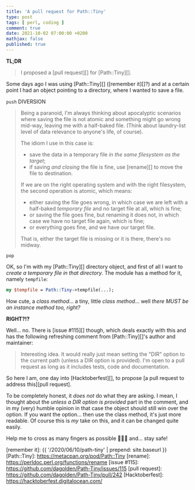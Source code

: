 ```yaml
---
title: 'A pull request for Path::Tiny'
type: post
tags: [ perl, coding ]
comment: true
date: 2021-10-02 07:00:00 +0200
mathjax: false
published: true
---
```


**TL;DR**

> I proposed a [pull request][] for [Path::Tiny][].

Some days ago I was using [Path::Tiny][] ([remember it][]?) and at a
certain point I had an object pointing to a directory, where I wanted to
save a file.

`push` DIVERSION

> Being a paranoid, I'm always thinking about apocalyptic scenarios
> where saving the file is not atomic and something might go wrong
> mid-way, leaving me with a half-baked file. (Think about laundry-list
> level of data relevance to anyone's life, of course).
>
> The idiom I use in this case is:
>
> - save the data in a temporary file *in the same filesystem as the
>   target*;
> - if saving *and closing* the file is fine, use [rename][] to move the
>   file to destination.
>
> If we are on the right operating system and with the right filesystem,
> the second operation is atomic, which means:
>
> - either saving the file goes wrong, in which case we are left with a
>   half-baked *temporary file* and no target file at all, which is
>   fine;
> - or saving the file goes fine, but renaming it does not, in which
>   case we have no target file again, which is fine;
> - or everything goes fine, and we have our target file.
>
> That is, either the target file is missing or it is there, there's no
> midway.

`pop`

OK, so I'm with my [Path::Tiny][] directory object, and first of all I
want to *create a temporary file in that directory*. The module has a
method for it, namely `tempfile`:

```perl
my $tempfile = Path::Tiny->tempfile(...);
```

How cute, a *class method*... a tiny, little *class method*... well
*there MUST be an instance method too, right?*

**RIGHT?!?**

Well... no. There is [issue #115][] though, which deals exactly with
this and has the following refreshing comment from [Path::Tiny][]'s
author and maintainer:

> Interesting idea. It would really just mean setting the "DIR" option
> to the current path (unless a DIR option is provided). I'm open to a
> pull request as long as it includes tests, code and documentation.

So here I am, one day into [Hacktoberfest][], to propose [a pull request
to address this][pull request].

To be completely honest, it *does not* do what they are asking. I mean,
I thought about the *unless a DIR option is provided* part in the
comment, and in my (very) humble opinion in that case the object should
still win over the option. If you want the option... then use the class
method, it's just more readable. Of course this is *my* take on this,
and it can be changed quite easily.

Help me to cross as many fingers as possible 🤞🤞🤞 and... stay safe!

[Perl]: https://www.perl.org/
[Raku]: https://raku.org/
[remember it]: {{ '/2020/06/10/path-tiny' | prepend: site.baseurl }}
[Path::Tiny]: https://metacpan.org/pod/Path::Tiny
[rename]: https://perldoc.perl.org/functions/rename
[issue #115]: https://github.com/dagolden/Path-Tiny/issues/115
[pull request]: https://github.com/dagolden/Path-Tiny/pull/242
[Hacktoberfest]: https://hacktoberfest.digitalocean.com/
